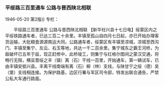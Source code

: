 ### 平绥路三百里通车  公路与晋西陕北相联

1946-05-20
第2版()
专栏：

　　平绥路三百里通车
    公路与晋西陕北相联
    【新华社兴县十七日电】绥蒙区内之平绥铁路通车者，已达三百二十余里。丰镇至孤山自四月七日起，亦已开始办理客货运输，大批粮食源源南运大同。公路通车者，绥蒙区有丰镇至凉城，凉城至西沟门、丰镇至集宁、左云、右玉等地，共达一千二百余里。集宁城东之霸王河桥，为敌破坏已五年于兹，现正赶修中，此桥竣工，则集宁与红格尔图间之蒙汉交通，将畅行无阻，横亘晋绥之丰（镇）离（石）干线一百里，开始通车，第一辆试车，已由丰镇安抵兴县。丰离干线南端有离（石）柳（林）支线，与陕甘宁之绥（德）吴（堡）支线相连接。为保护路基，边区行署与军区司令部，特发出联合通告，严禁公私大车通行路面。
